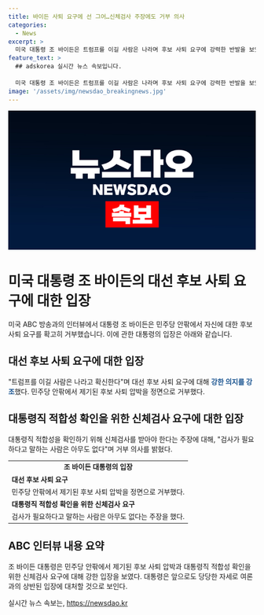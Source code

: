 ```yaml
---
title: 바이든 사퇴 요구에 선 그어…신체검사 주장에도 거부 의사
categories:
  - News
excerpt: >
  미국 대통령 조 바이든은 트럼프를 이길 사람은 나라며 후보 사퇴 요구에 강력한 반발을 보였습니다. ABC 인터뷰에서 바이든은 후보 사퇴를 거부하고 대통령직 적합성을 두고 제기된 검사 요구에도 단호히 반박했습니다. 이러한 발언으로 논란을 일으키며 주목받고 있습니다.
feature_text: >
  ## adskorea 실시간 뉴스 속보입니다.

  미국 대통령 조 바이든은 트럼프를 이길 사람은 나라며 후보 사퇴 요구에 강력한 반발을 보였습니다. ABC 인터뷰에서 바이든은 후보 사퇴를 거부하고 대통령직 적합성을 두고 제기된 검사 요구에도 단호히 반박했습니다. 이러한 발언으로 논란을 일으키며 주목받고 있습니다.
image: '/assets/img/newsdao_breakingnews.jpg'
---
```


<p><img src="/assets/img/newsdao_breakingnews.jpg" alt="adskorea 속보" /></p>

<h1>미국 대통령 조 바이든의 대선 후보 사퇴 요구에 대한 입장</h1>

<p data-ke-size="size16">미국 ABC 방송과의 인터뷰에서 대통령 조 바이든은 민주당 안팎에서 자신에 대한 후보 사퇴 요구를 확고히 거부했습니다. 이에 관한 대통령의 입장은 아래와 같습니다.</p>

<h2 data-ke-size="size26">대선 후보 사퇴 요구에 대한 입장</h2>

<p data-ke-size="size16">"트럼프를 이길 사람은 나라고 확신한다"며 대선 후보 사퇴 요구에 대해 <b><span style="color: #1a5490;">강한 의지를 강조</span></b>했다. 민주당 안팎에서 제기된 후보 사퇴 압박을 정면으로 거부했다.</p>

<h2 data-ke-size="size26">대통령직 적합성 확인을 위한 신체검사 요구에 대한 입장</h2>

<p data-ke-size="size16">대통령직 적합성을 확인하기 위해 신체검사를 받아야 한다는 주장에 대해, "검사가 필요하다고 말하는 사람은 아무도 없다"며 거부 의사를 밝혔다.</p>

<table>
    <tr>
        <td style="text-align: center; height: 17px;"><b>조 바이든 대통령의 입장</b></td>
    </tr>
    <tr>
        <td><b>대선 후보 사퇴 요구</b></td>
    </tr>
    <tr>
        <td>민주당 안팎에서 제기된 후보 사퇴 압박을 정면으로 거부했다.</td>
    </tr>
    <tr>
        <td><b>대통령직 적합성 확인을 위한 신체검사 요구</b></td>
    </tr>
    <tr>
        <td>검사가 필요하다고 말하는 사람은 아무도 없다는 주장을 했다.</td>
    </tr>
</table>

<h2 data-ke-size="size26">ABC 인터뷰 내용 요약</h2>

<p data-ke-size="size16">조 바이든 대통령은 민주당 안팎에서 제기된 후보 사퇴 압박과 대통령직 적합성 확인을 위한 신체검사 요구에 대해 강한 입장을 보였다. 대통령은 앞으로도 당당한 자세로 여론과의 상반된 입장에 대처할 것으로 보인다.</p>
실시간 뉴스 속보는, <a href="https://newsdao.kr" rel="dofollow">https://newsdao.kr</a>


